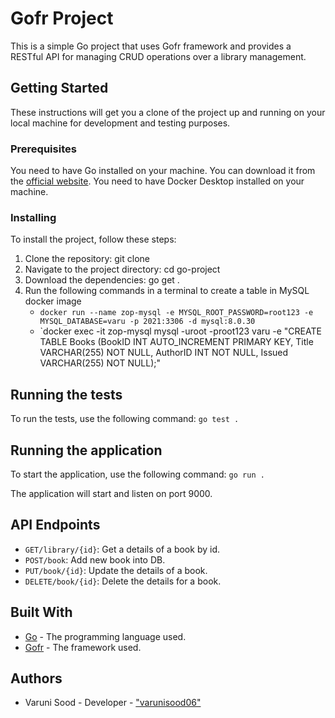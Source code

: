 # Gofr Project

This is a simple Go project that uses Gofr framework and provides a RESTful API for managing CRUD operations over a library management.

## Getting Started

These instructions will get you a clone of the project up and running on your local machine for development and testing purposes.

### Prerequisites

You need to have Go installed on your machine. You can download it from the [official website](https://golang.org/dl/).
You need to have Docker Desktop installed on your machine.

### Installing

To install the project, follow these steps:

1. Clone the repository: git clone 
2. Navigate to the project directory: cd go-project
3. Download the dependencies: go get .
4. Run the following commands in a terminal to create a table in MySQL docker image
   - `docker run --name zop-mysql -e MYSQL_ROOT_PASSWORD=root123 -e MYSQL_DATABASE=varu -p 2021:3306 -d mysql:8.0.30`
   - `docker exec -it zop-mysql mysql -uroot -proot123 varu -e "CREATE TABLE Books (BookID INT AUTO_INCREMENT PRIMARY KEY, Title VARCHAR(255) NOT NULL, AuthorID INT NOT NULL, Issued VARCHAR(255) NOT NULL);"



## Running the tests

To run the tests, use the following command: `go test .`


## Running the application

To start the application, use the following command: `go run .`


The application will start and listen on port 9000.

## API Endpoints
- `GET/library/{id}`: Get a details of a book by id.
- `POST/book`: Add new book into DB.
- `PUT/book/{id}`: Update the details of a book.
- `DELETE/book/{id}`: Delete the details for a book.

## Built With

- [Go](https://golang.org/) - The programming language used.
- [Gofr](https://gofr.dev/) - The framework used.

## Authors

- Varuni Sood - Developer - ["varunisood06"](https://github.com/varunisood06)



